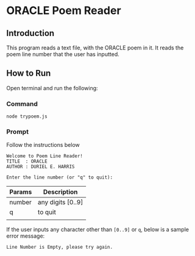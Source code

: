 # ORACLE Poem Reader

## Introduction

This program reads a text file, with the ORACLE poem in it.
It reads the poem line number that the user has inputted.

## How to Run

Open terminal and run the following:

### Command
```
node trypoem.js 
```

### Prompt

Follow the instructions below
```
Welcome to Poem Line Reader!
TITLE  : ORACLE
AUTHOR : DURIEL E. HARRIS

Enter the line number (or "q" to quit): 
```

| Params | Description |
| -------- | ------- |
| number | any digits [0..9]|
| q | to quit |
| | |


If the user inputs any character other than `[0..9]` or `q`, below is a sample error message:

```
Line Number is Empty, please try again.
```